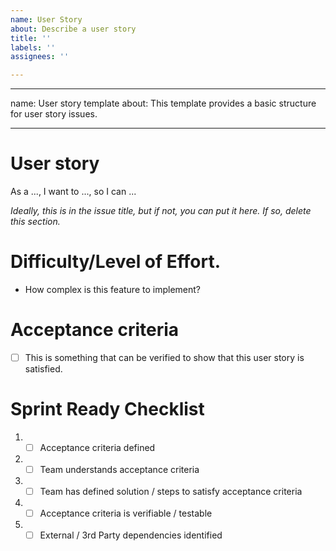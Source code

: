 ```yaml
---
name: User Story
about: Describe a user story
title: ''
labels: ''
assignees: ''

---
```


---
name: User story template
about: This template provides a basic structure for user story issues.

---

# User story
As a ..., I want to ..., so I can ...

*Ideally, this is in the issue title, but if not, you can put it here. If so, delete this section.*

# Difficulty/Level of Effort.
- How complex is this feature to implement?

# Acceptance criteria

- [ ] This is something that can be verified to show that this user story is satisfied.

# Sprint Ready Checklist 
1. - [ ] Acceptance criteria defined 
2. - [ ] Team understands acceptance criteria 
3. - [ ] Team has defined solution / steps to satisfy acceptance criteria 
4. - [ ] Acceptance criteria is verifiable / testable 
5. - [ ] External / 3rd Party dependencies identified

